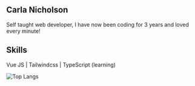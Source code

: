 ## Carla Nicholson

Self taught web developer, I have now been coding for 3 years and loved every minute! 

## Skills
Vue JS | Tailwindcss | TypeScript (learning)

![Top Langs](https://github-readme-stats.vercel.app/api/top-langs/?username=Carlanicholson&hide_progress=true)

<!--
**Carlanicholson/Carlanicholson** is a ✨ _special_ ✨ repository because its `README.md` (this file) appears on your GitHub profile.

Here are some ideas to get you started:

- 🔭 I’m currently working on ...
- 🌱 I’m currently learning ...
- 👯 I’m looking to collaborate on ...
- 🤔 I’m looking for help with ...
- 💬 Ask me about ...
- 📫 How to reach me: ...
- 😄 Pronouns: ...
- ⚡ Fun fact: ...
-->
